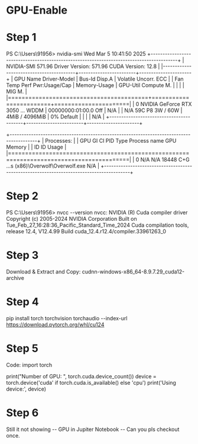 # GPU-Enable

# Step 1

PS C:\Users\91956> nvidia-smi
Wed Mar  5 10:41:50 2025
+-----------------------------------------------------------------------------------------+
| NVIDIA-SMI 571.96                 Driver Version: 571.96         CUDA Version: 12.8     |
|-----------------------------------------+------------------------+----------------------+
| GPU  Name                  Driver-Model | Bus-Id          Disp.A | Volatile Uncorr. ECC |
| Fan  Temp   Perf          Pwr:Usage/Cap |           Memory-Usage | GPU-Util  Compute M. |
|                                         |                        |               MIG M. |
|=========================================+========================+======================|
|   0  NVIDIA GeForce RTX 3050 ...  WDDM  |   00000000:01:00.0 Off |                  N/A |
| N/A   59C    P8              3W /   60W |       4MiB /   4096MiB |      0%      Default |
|                                         |                        |                  N/A |
+-----------------------------------------+------------------------+----------------------+

+-----------------------------------------------------------------------------------------+
| Processes:                                                                              |
|  GPU   GI   CI              PID   Type   Process name                        GPU Memory |
|        ID   ID                                                               Usage      |
|=========================================================================================|
|    0   N/A  N/A           18448    C+G   ...s (x86)\Overwolf\Overwolf.exe      N/A      |
+-----------------------------------------------------------------------------------------+

# Step 2
PS C:\Users\91956> nvcc --version
nvcc: NVIDIA (R) Cuda compiler driver
Copyright (c) 2005-2024 NVIDIA Corporation
Built on Tue_Feb_27_16:28:36_Pacific_Standard_Time_2024
Cuda compilation tools, release 12.4, V12.4.99
Build cuda_12.4.r12.4/compiler.33961263_0

# Step 3
Download & Extract and Copy:
cudnn-windows-x86_64-8.9.7.29_cuda12-archive

# Step 4
pip  install torch torchvision torchaudio --index-url https://download.pytorch.org/whl/cu124

# Step 5
Code:
import torch

print("Number of GPU: ", torch.cuda.device_count())
device = torch.device('cuda' if torch.cuda.is_available() else 'cpu')
print('Using device:', device)

# Step 6

Still it not showing -- GPU in Jupiter Notebook -- Can you pls checkout once.
